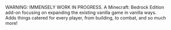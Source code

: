 WARNING: IMMENSELY WORK IN PROGRESS.
A Minecraft: Bedrock Edition add-on focusing on expanding the existing vanilla game in vanilla ways. Adds things catered for every player, from building, to combat, and so much more!
